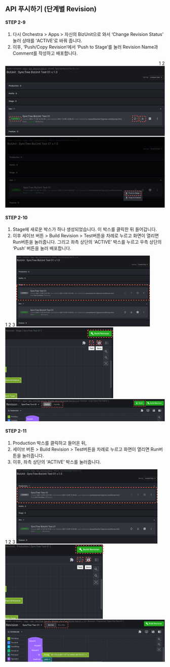 ## API 푸시하기 (단계별 Revision)

#### STEP 2-9

1. 다시 Orchestra > Apps > 자신의 BizUnit으로 와서 ‘Change Revision Status’ 눌러 상태를 ‘ACTIVE’로 바꿔 줍니다.
2. 이후, ‘Push/Copy Revision’에서 ‘Push to Stage’를 눌러 Revision Name과 Comment를 작성하고 배포합니다.

<div class='img-container' style='text-align: right;'>
     <span style='top: 200px;left: 55px;'>1</span>
     <span style='bottom: 84px;right: 114px;'>2</span>
    <img src='../../img/howtouse/step2-10-1.png' />
    <img src='../../img/howtouse/step2-10-2.png' />
</div>

#### STEP 2-10

1. Stage에 새로운 박스가 하나 생성되었습니다. 이 박스를 클릭한 뒤 들어갑니다.
2. 이후 세이브 버튼 > Build Revision > Test버튼을 차례로 누르고 화면이 열리면 Run버튼을 눌러줍니다. 그리고 좌측 상단의 ‘ACTIVE’ 박스를 누르고 우측 상단의 ‘Push’ 버튼을 눌러 배포합니다.

<div class='img-container'>
     <span style='top: 50px;left: 0px;'>1</span>
     <span style='top: 0px;right: 90px;'>2</span>
     <span style='bottom: 73px;left: 129px;'>3</span>
    <img src='../../img/howtouse/step2-11-1.png' style='height: 224px;' />
    <img src='../../img/howtouse/step2-11-2.png'  style='height: 224px;' />
    <img src='../../img/howtouse/step2-11-3.png' />
</div>

#### STEP 2-11

1. Production 박스를 클릭하고 들어온 뒤,
2. 세이브 버튼 > Build Revision > Test버튼을 차례로 누르고 화면이 열리면 Run버튼을 눌러줍니다.
3. 이후, 좌측 상단의 ‘ACTIVE’ 박스를 눌러줍니다.

<div class='img-container'>
     <span style='top: 10px;left: 0px;'>1</span>
     <span style='top: 0px;right: 101px;'>2</span>
     <span style='bottom: 162px;left: 300px;'>3</span>
    <img src='../../img/howtouse/step2-12-1.png' style='height: 235px;' />
    <img src='../../img/howtouse/step2-12-2.png' style='height: 235px;' />
    <img src='../../img/howtouse/step2-12-3.png' />
</div>
